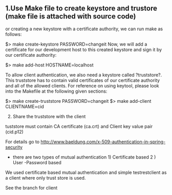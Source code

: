 1.Use Make file to create keystore and trustore (make file is attached with source code)
-------------------------------------------------------------------------

or creating a new keystore with a certificate authority, we can run make as follows:


$> make create-keystore PASSWORD=changeit
Now, we will add a certificate for our development host to this created keystore and sign it by our certificate authority:



$> make add-host HOSTNAME=localhost

To allow client authentication, we also need a keystore called ?truststore?. This truststore has to contain valid certificates of our certificate authority and all of the allowed clients. For reference on using keytool, please look into the Makefile at the following given sections:

$> make create-truststore PASSWORD=changeit
$> make add-client CLIENTNAME=cid

2. Share the truststore with the  client

tuststore must contain CA certificate (ca.crt) and Client key value pair (cid.p12)


For details go to http://www.baeldung.com/x-509-authentication-in-spring-security

* there are two types of mutual authentication 1) Certificate based 2 ) User -Password based

We used certificate based mutual authentication and simple testrestclient as a client where only trust store is used.

See the branch for client